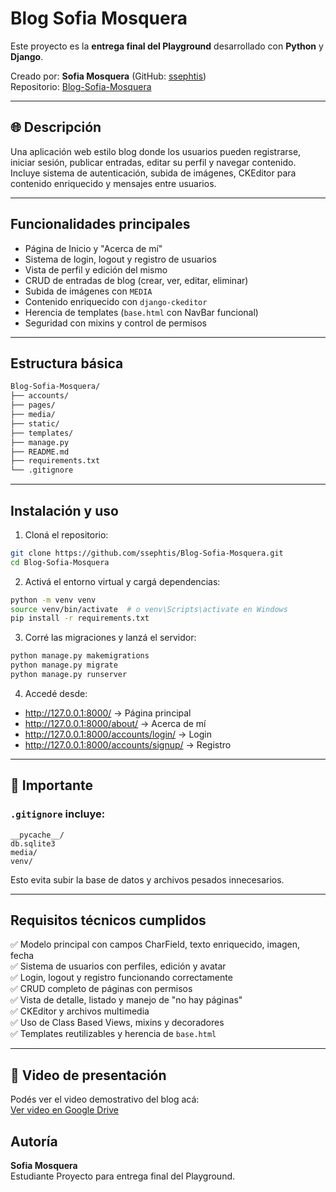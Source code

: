 # Blog Sofia Mosquera

Este proyecto es la **entrega final del Playground** desarrollado con **Python** y **Django**.

Creado por: **Sofia Mosquera** (GitHub: [ssephtis](https://github.com/ssephtis))  
Repositorio: [Blog-Sofia-Mosquera](https://github.com/ssephtis/Blog-Sofia-Mosquera)

---

## 🌐 Descripción
Una aplicación web estilo blog donde los usuarios pueden registrarse, iniciar sesión, publicar entradas, editar su perfil y navegar contenido. Incluye sistema de autenticación, subida de imágenes, CKEditor para contenido enriquecido y mensajes entre usuarios.

---

##  Funcionalidades principales

- Página de Inicio y "Acerca de mí"
- Sistema de login, logout y registro de usuarios
- Vista de perfil y edición del mismo
- CRUD de entradas de blog (crear, ver, editar, eliminar)
- Subida de imágenes con `MEDIA`
- Contenido enriquecido con `django-ckeditor`
- Herencia de templates (`base.html` con NavBar funcional)
- Seguridad con mixins y control de permisos

---

##  Estructura básica

```bash
Blog-Sofia-Mosquera/
├── accounts/
├── pages/
├── media/
├── static/
├── templates/
├── manage.py
├── README.md
├── requirements.txt
└── .gitignore
```

---

##  Instalación y uso

1. Cloná el repositorio:

```bash
git clone https://github.com/ssephtis/Blog-Sofia-Mosquera.git
cd Blog-Sofia-Mosquera
```

2. Activá el entorno virtual y cargá dependencias:

```bash
python -m venv venv
source venv/bin/activate  # o venv\Scripts\activate en Windows
pip install -r requirements.txt
```

3. Corré las migraciones y lanzá el servidor:

```bash
python manage.py makemigrations
python manage.py migrate
python manage.py runserver
```

4. Accedé desde:

- http://127.0.0.1:8000/ → Página principal
- http://127.0.0.1:8000/about/ → Acerca de mí
- http://127.0.0.1:8000/accounts/login/ → Login
- http://127.0.0.1:8000/accounts/signup/ → Registro

---

## 🛑 Importante

### `.gitignore` incluye:

```
__pycache__/
db.sqlite3
media/
venv/
```

Esto evita subir la base de datos y archivos pesados innecesarios.

---

##  Requisitos técnicos cumplidos

✅ Modelo principal con campos CharField, texto enriquecido, imagen, fecha  
✅ Sistema de usuarios con perfiles, edición y avatar  
✅ Login, logout y registro funcionando correctamente  
✅ CRUD completo de páginas con permisos  
✅ Vista de detalle, listado y manejo de "no hay páginas"  
✅ CKEditor y archivos multimedia  
✅ Uso de Class Based Views, mixins y decoradores  
✅ Templates reutilizables y herencia de `base.html`

---

## 🎥 Video de presentación

Podés ver el video demostrativo del blog acá:  
 [Ver video en Google Drive](https://drive.google.com/file/d/1rhXAiLFqIbksMCubDCq-rGBpNcuM6w4L/view?usp=sharing)

##  Autoría
**Sofia Mosquera**  
Estudiante 
Proyecto para entrega final del Playground.